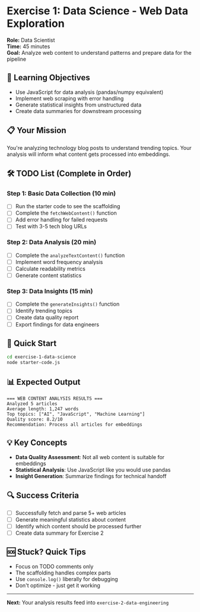 # Exercise 1: Data Science - Web Data Exploration

**Role:** Data Scientist  
**Time:** 45 minutes  
**Goal:** Analyze web content to understand patterns and prepare data for the pipeline

## 🎯 Learning Objectives

- Use JavaScript for data analysis (pandas/numpy equivalent)
- Implement web scraping with error handling
- Generate statistical insights from unstructured data
- Create data summaries for downstream processing

## 📋 Your Mission

You're analyzing technology blog posts to understand trending topics. Your analysis will inform what content gets processed into embeddings.

## 🛠️ TODO List (Complete in Order)

### Step 1: Basic Data Collection (10 min)
- [ ] Run the starter code to see the scaffolding
- [ ] Complete the `fetchWebContent()` function
- [ ] Add error handling for failed requests
- [ ] Test with 3-5 tech blog URLs

### Step 2: Data Analysis (20 min)  
- [ ] Complete the `analyzeTextContent()` function
- [ ] Implement word frequency analysis
- [ ] Calculate readability metrics
- [ ] Generate content statistics

### Step 3: Data Insights (15 min)
- [ ] Complete the `generateInsights()` function
- [ ] Identify trending topics
- [ ] Create data quality report
- [ ] Export findings for data engineers

## 🚀 Quick Start

```bash
cd exercise-1-data-science
node starter-code.js
```

## 📊 Expected Output

```
=== WEB CONTENT ANALYSIS RESULTS ===
Analyzed 5 articles
Average length: 1,247 words
Top topics: ["AI", "JavaScript", "Machine Learning"]
Quality score: 8.2/10
Recommendation: Process all articles for embeddings
```

## 💡 Key Concepts

- **Data Quality Assessment**: Not all web content is suitable for embeddings
- **Statistical Analysis**: Use JavaScript like you would use pandas
- **Insight Generation**: Summarize findings for technical handoff

## 🔍 Success Criteria

- [ ] Successfully fetch and parse 5+ web articles
- [ ] Generate meaningful statistics about content
- [ ] Identify which content should be processed further
- [ ] Create data summary for Exercise 2

## 🆘 Stuck? Quick Tips

- Focus on TODO comments only
- The scaffolding handles complex parts
- Use `console.log()` liberally for debugging
- Don't optimize - just get it working

---

**Next:** Your analysis results feed into `exercise-2-data-engineering`

